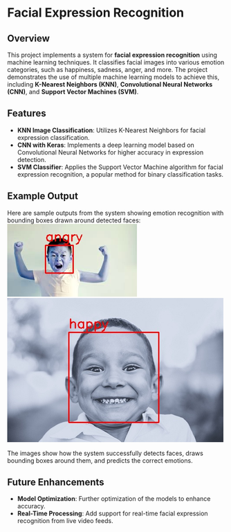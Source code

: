 # Facial Expression Recognition

## Overview

This project implements a system for **facial expression recognition** using machine learning techniques. It classifies facial images into various emotion categories, such as happiness, sadness, anger, and more. The project demonstrates the use of multiple machine learning models to achieve this, including **K-Nearest Neighbors (KNN)**, **Convolutional Neural Networks (CNN)**, and **Support Vector Machines (SVM)**.

## Features

- **KNN Image Classification**: Utilizes K-Nearest Neighbors for facial expression classification.
- **CNN with Keras**: Implements a deep learning model based on Convolutional Neural Networks for higher accuracy in expression detection.
- **SVM Classifier**: Applies the Support Vector Machine algorithm for facial expression recognition, a popular method for binary classification tasks.

## Example Output

Here are sample outputs from the system showing emotion recognition with bounding boxes drawn around detected faces:
![Detected Emotion](imgs/angry_with_bbox.jpg)
![Detected Emotion](imgs/happy_with_bbox.jpg)

The images show how the system successfully detects faces, draws bounding boxes around them, and predicts the correct emotions.

## Future Enhancements

- **Model Optimization**: Further optimization of the models to enhance accuracy.
- **Real-Time Processing**: Add support for real-time facial expression recognition from live video feeds.
